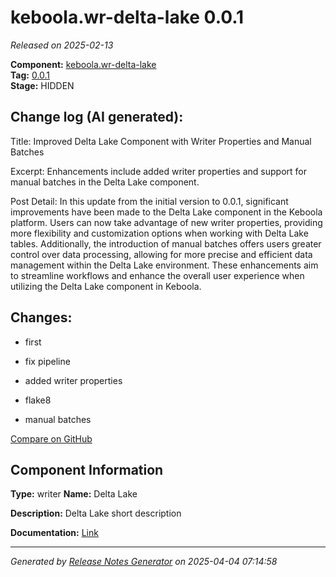 #  keboola.wr-delta-lake 0.0.1

_Released on 2025-02-13_

**Component:** [keboola.wr-delta-lake](https://github.com/keboola/component-delta-lake)  
**Tag:** [0.0.1](https://github.com/keboola/component-delta-lake/releases/tag/0.0.1)  
**Stage:** HIDDEN


## Change log (AI generated):
Title:
Improved Delta Lake Component with Writer Properties and Manual Batches

Excerpt:
Enhancements include added writer properties and support for manual batches in the Delta Lake component.

Post Detail:
In this update from the initial version to 0.0.1, significant improvements have been made to the Delta Lake component in the Keboola platform. Users can now take advantage of new writer properties, providing more flexibility and customization options when working with Delta Lake tables. Additionally, the introduction of manual batches offers users greater control over data processing, allowing for more precise and efficient data management within the Delta Lake environment. These enhancements aim to streamline workflows and enhance the overall user experience when utilizing the Delta Lake component in Keboola.



## Changes:



- first 






- fix pipeline 




- added writer properties 




- flake8 




- manual batches 



[Compare on GitHub](https://github.com/keboola/component-delta-lake/compare/initial...0.0.1)



## Component Information
**Type:** writer
**Name:** Delta Lake

**Description:** Delta Lake short description


**Documentation:** [Link](https://github.com/keboola/component-delta-lake.git/blob/master/README.md)



---
_Generated by [Release Notes Generator](https://github.com/keboola/release-notes-generator)
on 2025-04-04 07:14:58_